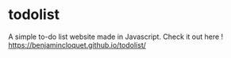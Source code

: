 # todolist
A simple to-do list website made in Javascript.
Check it out here ! https://benjamincloquet.github.io/todolist/
